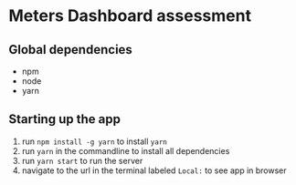 # Meters Dashboard assessment

## Global dependencies
- npm
- node
- yarn
## Starting up the app
1) run `npm install -g yarn` to install `yarn`
1) run `yarn` in the commandline to install all dependencies
1) run `yarn start` to run the server
1) navigate to the url in the terminal labeled `Local:` to see app in browser


